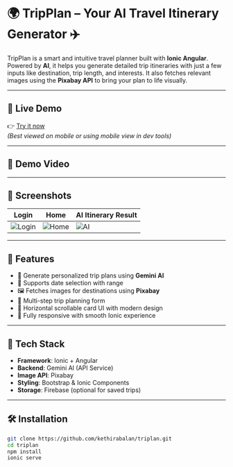 # 🌍 TripPlan – Your AI Travel Itinerary Generator ✈️

TripPlan is a smart and intuitive travel planner built with **Ionic Angular**. Powered by **AI**, it helps you generate detailed trip itineraries with just a few inputs like destination, trip length, and interests. It also fetches relevant images using the **Pixabay API** to bring your plan to life visually.

---

## 🔗 Live Demo

👉 [Try it now](https://triplan-247f3.web.app/)  
*(Best viewed on mobile or using mobile view in dev tools)*

---

## 🎥 Demo Video


<!-- Replace with actual GitHub-uploaded video or YouTube link or local video -->

---

## 📸 Screenshots

| Login | Home | AI Itinerary Result |
|------------|---------------------|---------------------|
| ![Login](screenshots/login.png) | ![Home](screenshots/home.png) | ![AI](screenshots/AI.png) |
<!-- Upload screenshots into a `screenshots/` folder -->

---

## 🚀 Features

- 🧠 Generate personalized trip plans using **Gemini AI**
- 📅 Supports date selection with range
- 🖼️ Fetches images for destinations using **Pixabay**
- 🧳 Multi-step trip planning form
- 🧭 Horizontal scrollable card UI with modern design
- 📱 Fully responsive with smooth Ionic experience

---

## 🔧 Tech Stack

- **Framework**: Ionic + Angular
- **Backend**: Gemini AI (API Service)
- **Image API**: Pixabay
- **Styling**: Bootstrap & Ionic Components
- **Storage**: Firebase (optional for saved trips)

---

## 🛠️ Installation

```bash
git clone https://github.com/kethirabalan/triplan.git
cd triplan
npm install
ionic serve
